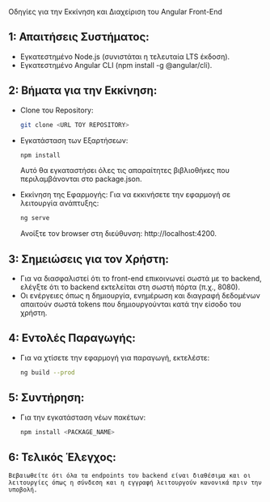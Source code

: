 Οδηγίες για την Εκκίνηση και Διαχείριση του Angular Front-End

## 1: Απαιτήσεις Συστήματος:

- Εγκατεστημένο Node.js (συνιστάται η τελευταία LTS έκδοση).
- Εγκατεστημένο Angular CLI (npm install -g @angular/cli).

## 2: Βήματα για την Εκκίνηση:

- Clone του Repository:
  ```bash
  git clone <URL ΤΟΥ REPOSITORY>
  ```

- Εγκατάσταση των Εξαρτήσεων: 
  ```bash
  npm install
  ```
  Αυτό θα εγκαταστήσει όλες τις απαραίτητες βιβλιοθήκες που περιλαμβάνονται στο package.json.
- Εκκίνηση της Εφαρμογής: Για να εκκινήσετε την εφαρμογή σε λειτουργία ανάπτυξης:
    ```bash
  ng serve
  ```
  Ανοίξτε τον browser στη διεύθυνση: http://localhost:4200.

## 3: Σημειώσεις για τον Χρήστη:

- Για να διασφαλιστεί ότι το front-end επικοινωνεί σωστά με το backend, ελέγξτε ότι το backend εκτελείται στη σωστή πόρτα (π.χ., 8080).
- Οι ενέργειες όπως η δημιουργία, ενημέρωση και διαγραφή δεδομένων απαιτούν σωστά tokens που δημιουργούνται κατά την είσοδο του χρήστη.

## 4: Εντολές Παραγωγής:

- Για να χτίσετε την εφαρμογή για παραγωγή, εκτελέστε:
     ```bash
  ng build --prod
  ```

## 5: Συντήρηση: 
  - Για την εγκατάσταση νέων πακέτων:
     ```bash
    npm install <PACKAGE_NAME>

    ```
## 6: Τελικός Έλεγχος: 
    Βεβαιωθείτε ότι όλα τα endpoints του backend είναι διαθέσιμα και οι λειτουργίες όπως η σύνδεση και η εγγραφή λειτουργούν κανονικά πριν την υποβολή.
